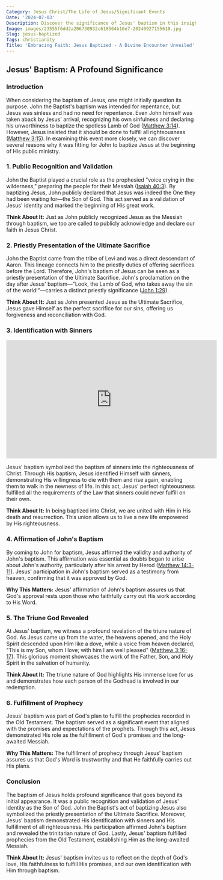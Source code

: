 ```yaml
---
Category: Jesus Christ/The Life of Jesus/Significant Events
Date: '2024-07-03'
Description: Discover the significance of Jesus' baptism in this insightful article exploring the biblical event and its spiritual implications. Uncover the transformative power of this sacred act.
Image: images/23555f6dd2a206730932c618564b16e7-20240927155618.jpg
Slug: jesus-baptized
Tags: christianity
Title: 'Embracing Faith: Jesus Baptized - A Divine Encounter Unveiled'
---
```


## Jesus' Baptism: A Profound Significance

### Introduction

When considering the baptism of Jesus, one might initially question its purpose. John the Baptist's baptism was intended for repentance, but Jesus was sinless and had no need for repentance. Even John himself was taken aback by Jesus' arrival, recognizing his own sinfulness and declaring his unworthiness to baptize the spotless Lamb of God ([Matthew 3:14](https://www.bibleref.com/Matthew/3/Matthew-3-14.html)). However, Jesus insisted that it should be done to fulfill all righteousness ([Matthew 3:15](https://www.bibleref.com/Matthew/3/Matthew-3-15.html)). In examining this event more closely, we can discover several reasons why it was fitting for John to baptize Jesus at the beginning of His public ministry.

### 1. Public Recognition and Validation

John the Baptist played a crucial role as the prophesied "voice crying in the wilderness," preparing the people for their Messiah ([Isaiah 40:3](https://www.bibleref.com/Isaiah/40/Isaiah-40-3.html)). By baptizing Jesus, John publicly declared that Jesus was indeed the One they had been waiting for—the Son of God. This act served as a validation of Jesus' identity and marked the beginning of His great work.

**Think About It:** Just as John publicly recognized Jesus as the Messiah through baptism, we too are called to publicly acknowledge and declare our faith in Jesus Christ.

### 2. Priestly Presentation of the Ultimate Sacrifice

John the Baptist came from the tribe of Levi and was a direct descendant of Aaron. This lineage connects him to the priestly duties of offering sacrifices before the Lord. Therefore, John's baptism of Jesus can be seen as a priestly presentation of the Ultimate Sacrifice. John's proclamation on the day after Jesus' baptism—"Look, the Lamb of God, who takes away the sin of the world!"—carries a distinct priestly significance ([John 1:29](https://www.bibleref.com/John/1/John-1-29.html)).

**Think About It:** Just as John presented Jesus as the Ultimate Sacrifice, Jesus gave Himself as the perfect sacrifice for our sins, offering us forgiveness and reconciliation with God.

### 3. Identification with Sinners


<iframe width="560" height="315" src="https://www.youtube.com/embed/9_dr9njVzKM" frameborder="0" allow="autoplay; encrypted-media" allowfullscreen></iframe>


Jesus' baptism symbolized the baptism of sinners into the righteousness of Christ. Through His baptism, Jesus identified Himself with sinners, demonstrating His willingness to die with them and rise again, enabling them to walk in the newness of life. In this act, Jesus' perfect righteousness fulfilled all the requirements of the Law that sinners could never fulfill on their own.

**Think About It:** In being baptized into Christ, we are united with Him in His death and resurrection. This union allows us to live a new life empowered by His righteousness.

### 4. Affirmation of John's Baptism

By coming to John for baptism, Jesus affirmed the validity and authority of John's baptism. This affirmation was essential as doubts began to arise about John's authority, particularly after his arrest by Herod ([Matthew 14:3-11](https://www.bibleref.com/Matthew/14/Matthew-14-3.html)). Jesus' participation in John's baptism served as a testimony from heaven, confirming that it was approved by God.

**Why This Matters:** Jesus' affirmation of John's baptism assures us that God's approval rests upon those who faithfully carry out His work according to His Word.

### 5. The Triune God Revealed

At Jesus' baptism, we witness a profound revelation of the triune nature of God. As Jesus came up from the water, the heavens opened, and the Holy Spirit descended upon Him like a dove, while a voice from heaven declared, "This is my Son, whom I love; with him I am well pleased" ([Matthew 3:16-17](https://www.bibleref.com/Matthew/3/Matthew-3-16.html)). This glorious moment showcases the work of the Father, Son, and Holy Spirit in the salvation of humanity.

**Think About It:** The triune nature of God highlights His immense love for us and demonstrates how each person of the Godhead is involved in our redemption.

### 6. Fulfillment of Prophecy

Jesus' baptism was part of God's plan to fulfill the prophecies recorded in the Old Testament. The baptism served as a significant event that aligned with the promises and expectations of the prophets. Through this act, Jesus demonstrated His role as the fulfillment of God's promises and the long-awaited Messiah.

**Why This Matters:** The fulfillment of prophecy through Jesus' baptism assures us that God's Word is trustworthy and that He faithfully carries out His plans.

### Conclusion

The baptism of Jesus holds profound significance that goes beyond its initial appearance. It was a public recognition and validation of Jesus' identity as the Son of God. John the Baptist's act of baptizing Jesus also symbolized the priestly presentation of the Ultimate Sacrifice. Moreover, Jesus' baptism demonstrated His identification with sinners and His fulfillment of all righteousness. His participation affirmed John's baptism and revealed the trinitarian nature of God. Lastly, Jesus' baptism fulfilled prophecies from the Old Testament, establishing Him as the long-awaited Messiah.

**Think About It:** Jesus' baptism invites us to reflect on the depth of God's love, His faithfulness to fulfill His promises, and our own identification with Him through baptism.